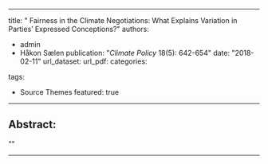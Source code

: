 

---
title: " Fairness in the Climate Negotiations: What Explains Variation in Parties’ Expressed Conceptions?"
authors:
- admin
- Håkon Sælen
publication: "*Climate Policy* 18(5): 642-654"
date: "2018-02-11"
url_dataset: 
url_pdf: 
categories: 

tags:
- Source Themes
featured: true
---


## Abstract: 
""

---
